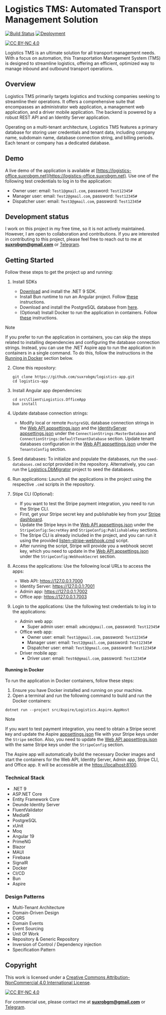 # Logistics TMS: Automated Transport Management Solution

[![Build Status](https://github.com/suxrobgm/logistics-app/actions/workflows/build.yml/badge.svg)](https://github.com/suxrobgm/logistics-app/actions/workflows/build.yml)
[![Deployment](https://github.com/suxrobgm/logistics-app/actions/workflows/deploy-ssh.yml/badge.svg)](https://github.com/suxrobgm/logistics-app/actions/workflows/deploy-ssh.yml)

[![CC BY-NC 4.0][cc-by-nc-shield]][cc-by-nc]

[cc-by-nc]: https://creativecommons.org/licenses/by-nc/4.0/
[cc-by-nc-image]: https://licensebuttons.net/l/by-nc/4.0/88x31.png
[cc-by-nc-shield]: https://img.shields.io/badge/License-CC%20BY--NC%204.0-lightgrey.svg

Logistics TMS is an ultimate solution for all transport management needs. With a focus on automation, this Transportation Management System (TMS) is designed to streamline logistics, offering an efficient, optimized way to manage inbound and outbound transport operations.

## Overview

Logistics TMS primarily targets logistics and trucking companies seeking to streamline their operations. It offers a comprehensive suite that encompasses an administrator web application, a management web application, and a driver mobile application. The backend is powered by a robust REST API and an Identity Server application.

Operating on a multi-tenant architecture, Logistics TMS features a primary database for storing user credentials and tenant data, including company name, subdomain name, database connection string, and billing periods. Each tenant or company has a dedicated database.

## Demo

A live demo of the application is available at [https://logistics-office.suxrobgm.net](https://logistics-office.suxrobgm.net). Use one of the following test credentials to log in to the application:

- Owner user: email: `Test1@gmail.com`, password: `Test12345#`
- Manager user: email: `Test2@gmail.com`, password: `Test12345#`
- Dispatcher user: email: `Test3@gmail.com`, password: `Test12345#`

## Development status

I work on this project in my free time, so it is not actively maintained. However, I am open to collaboration and contributions. If you are interested in contributing to this project, please feel free to reach out to me at **<suxrobgm@gmail.com>** or [Telegram](https://t.me/suxrobgm).

## Getting Started

Follow these steps to get the project up and running:

1. Install SDKs

   - [Download](https://dotnet.microsoft.com/en-us/download/dotnet/9.0) and install the .NET 9 SDK.
   - Install Bun runtime to run an Angular project. Follow [these](https://bun.sh/docs/installation) instructions.
   - Download and install the PostgreSQL database from [here](https://www.postgresql.org/download/).
   - (Optional) Install Docker to run the application in containers. Follow [these](https://docs.docker.com/get-docker/) instructions.
   
> [!NOTE]
> If you prefer to run the application in containers, you can skip the steps related to installing dependencies and configuring the database connection strings. 
> Instead, you can use the .NET Aspire app to run the application in containers in a single command.
> To do this, follow the instructions in the [Running in Docker](#running-in-docker) section below.

2. Clone this repository:

   ```
   git clone https://github.com/suxrobgm/logistics-app.git
   cd logistics-app
   ```

3. Install Angular app dependencies:

   ```
   cd src\Client\Logistics.OfficeApp
   bun install
   ```

4. Update database connection strings:

   - Modify local or remote `PostgreSQL` database connection strings in the [Web API appsettings.json](./src/Presentation/Logistics.API/appsettings.json) and the [IdentityServer appsettings.json](./src/Presentation/Logistics.IdentityServer/appsettings.json) under the `ConnectionStrings:MasterDatabase` and `ConnectionStrings:DefaultTenantDatabase` section. Update tenant databases configuration in the [Web API appsettings.json](./src/Presentation/Logistics.API/appsettings.json) under the `TenantsConfig` section.

5. Seed databases:
   To initialize and populate the databases, run the `seed-databases.cmd` script provided in the repository.
   Alternatively, you can run the [Logistics.DbMigrator](./src/Presentation/Logistics.DbMigrator) project to seed the databases.

6. Run applications:
   Launch all the applications in the project using the respective `.cmd` scripts in the repository.

7. Stipe CLI (Optional):
    - If you want to test the Stripe payment integration, you need to run the Stripe CLI.
    - First, get your Stripe secret key and publishable key from your [Stripe dashboard](https://dashboard.stripe.com/apikeys).
    - Update the Stripe keys in the [Web API appsettings.json](./src/Presentation/Logistics.API/appsettings.json) under the `StripeConfig:SecretKey` and `StripeConfig:PublishableKey` sections.
    - The Stripe CLI is already included in the project, and you can run it using the provided [listen-stripe-webhook.cmd](./scripts/listen-stripe-webhook.cmd) script.
    - After running the script, Stripe will provide you a webhook secret key, which you need to update in the [Web API appsettings.json](./src/Presentation/Logistics.API/appsettings.json) under the `StripeConfig:WebhookSecret` section.

8. Access the applications:
   Use the following local URLs to access the apps:

   - Web API: <https://127.0.0.1:7000>
   - Identity Server: <https://127.0.0.1:7001>
   - Admin app: <https://127.0.0.1:7002>
   - Office app: <https://127.0.0.1:7003>

9. Login to the applications:
   Use the following test credentials to log in to the applications:
   - Admin web app:
     - Super admin user: email: `admin@gmail.com`, password: `Test12345#`
   - Office web app:
     - Owner user: email: `Test1@gmail.com`, password: `Test12345#`
     - Manager user: email: `Test2@gmail.com`, password: `Test12345#`
     - Dispatcher user: email: `Test3@gmail.com`, password: `Test12345#`
   - Driver mobile app:
     - Driver user: email: `Test6@gmail.com`, password: `Test12345#`

#### Running in Docker
To run the application in Docker containers, follow these steps:
1. Ensure you have Docker installed and running on your machine.
2. Open a terminal and run the following command to build and run the Docker containers:
```shell
dotnet run --project src/Aspire/Logistics.Aspire.AppHost
```

> [!NOTE]
> If you want to test payment integration, you need to obtain a Stripe secret key and update the Aspire [appsettings.json](./src/Aspire/Logistics.Aspire.AppHost/appsettings.json) file with your Stripe keys under the `Stripe` section.
> Also, you need to update the [Web API appsettings.json](./src/Presentation/Logistics.API/appsettings.json) with the same Stripe keys under the `StripeConfig` section.

The Aspire app will automatically build the necessary Docker images and start the containers for the Web API, Identity Server, Admin app, Stripe CLI, and Office app.
It will be accessible at the <https://localhost:8100>.

### Technical Stack

- .NET 9
- ASP.NET Core
- Entity Framework Core
- Deunde Identity Server
- FluentValidator
- MediatR
- PostgreSQL
- xUnit
- Moq
- Angular 19
- PrimeNG
- Blazor
- MAUI
- Firebase
- SignalR
- Docker
- CI/CD
- Bun
- Aspire

### Design Patterns

- Multi-Tenant Architecture
- Domain-Driven Design
- CQRS
- Domain Events
- Event Sourcing
- Unit Of Work
- Repository & Generic Repository
- Inversion of Control / Dependency injection
- Specification Pattern

## Copyright

This work is licensed under a
[Creative Commons Attribution-NonCommercial 4.0 International License][cc-by-nc].

[![CC BY-NC 4.0][cc-by-nc-image]][cc-by-nc]

For commercial use, please contact me at **<suxrobgm@gmail.com>** or [Telegram](https://t.me/suxrobgm).

<!-- ## Office Web App Preview

Here is a sneak peek into the Office Application:

![Office App](./docs/office_app_1.jpg?raw=true)
![Office App](./docs/office_app_2.jpg?raw=true)
![Office App](./docs/office_app_3.jpg?raw=true)
![Office App](./docs/office_app_4.jpg?raw=true)
![Office App](./docs/office_app_5.jpg?raw=true)
![Office App](./docs/office_app_6.jpg?raw=true)
![Office App](./docs/office_app_7.jpg?raw=true)
![Office App](./docs/office_app_8.jpg?raw=true)
![Office App](./docs/office_app_9.jpg?raw=true)

## Driver Mobile App Preview

![Driver App](./docs/driver_app_1.jpg?raw=true)
![Driver App](./docs/driver_app_2.jpg?raw=true)
![Driver App](./docs/driver_app_3.jpg?raw=true)
![Driver App](./docs/driver_app_4.jpg?raw=true)
![Driver App](./docs/driver_app_5.jpg?raw=true)
![Driver App](./docs/driver_app_6.jpg?raw=true)
![Driver App](./docs/driver_app_7.jpg?raw=true) -->
